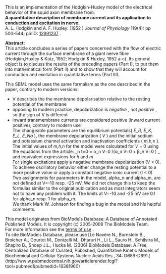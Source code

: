 

This is an implementation of the Hodgkin-Huxley model of the electrical
behavior of the squid axon membrane from:  
**A quantitative description of membrane current and its application to conduction and excitation in nerve.**   
A. L. Hodgkin and A. F. Huxley. (1952 ) _Journal of Physiology_ 119(4): pp
500-544; pmID: [12991237](http://www.ncbi.nlm.nih.gov/pubmed/12991237) .  

**Abstract:**   
This article concludes a series of papers concerned with the flow of electric
current through the surface membrane of a giant nerve fibre (Hodgkin,Huxley &
Katz, 1952; Hodgkin & Huxley, 1952 a-c). Its general object is to discuss the
results of the preceding papers (Part I), to put them into mathematical form
(Part II) and to show that they will account for conduction and excitation in
quantitative terms (Part III).

This SBML model uses the same formalism as the one described in the paper,
contrary to modern versions:  
* V describes the the membrane depolarisation relative to the resting potential of the membrane   
* opposing to modern practice, depolarization is _negative_ , not _positive_ , so the sign of V is different   
* inward transmembrane currents are considered positive (inward current positive), contrary to modern use   
The changeable parameters are the equilibrium potentials( _E_R, E_K, E_L,
E_Na_ ), the membrane depolarization ( _V_ ) and the initial sodium and
potassium channel activation and inactivation coefficients ( _m,h,n_ ). The
initial values of _m,h,n_ for the model were calculated for _V_ = 0 using the
equations from the article: _n t=0 = α_n V=0 /(α_n V=0 \+ β_n V=0 ) _ and
equivalent expressions for _h_ and _m_ .  
For single excitations apply a negative membrane depolarization (V < 0). To
achieve oscillatory behavior either change the resting potential to a more
positive value or apply a constant negative ionic current (I < 0).  
Two assignments for parameters in the model, alpha_n and alpha_m, are not
defined at V=-10 resp. -25 mV. We did not change this to keep the formulas
similar to the original publication and as most integrators seem not to have
any problem with it. The limits at V=-10 and -25 mV are 0.1 for alpha_n resp.
1 for alpha_m.  
We thank Mark W. Johnson for finding a bug in the model and his helpful
comments.

This model originates from BioModels Database: A Database of Annotated
Published Models. It is copyright (c) 2005-2009 The BioModels Team.  
For more information see the [terms of
use](http://www.ebi.ac.uk/biomodels/legal.html) .  
To cite BioModels Database, please use [Le Novère N., Bornstein B., Broicher
A., Courtot M., Donizelli M., Dharuri H., Li L., Sauro H., Schilstra M.,
Shapiro B., Snoep J.L., Hucka M. (2006) BioModels Database: A Free,
Centralized Database of Curated, Published, Quantitative Kinetic Models of
Biochemical and Cellular Systems Nucleic Acids Res., 34: D689-D691.](http://ww
w.pubmedcentral.nih.gov/articlerender.fcgi?tool=pubmed&pubmedid=16381960)

